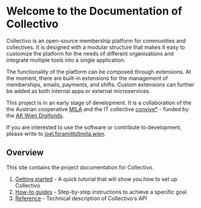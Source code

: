 # Welcome to the Documentation of Collectivo

Collectivo is an open-source membership platform for communities and collectives.
It is designed with a modular structure that makes it easy to customize
the platform for the needs of different organisations and integrate
multiple tools into a single application.

The functionality of the platform can be composed through extensions.
At the moment, there are built-in extensions for the management of memberships, emails,
payments, and shifts. Custom extensions can further be added as both internal apps
or external microservices.

This project is in an early stage of development. It is a collaboration of the
the Austrian cooperative [MILA](https://mila.wien/) and the IT collective
[convive\*](http://convive.io/) - funded by the
[AK Wien Digifonds](https://wien.arbeiterkammer.at/digifonds).

If you are interested to use the software or contribute to development,
please write to [joel.foramitti@mila.wien](mailto:joel.foramitti@mila.wien).

## Overview

This site contains the project documentation for Collectivo.

1. [Getting started](getting_started.md) - A quick tutorial that will show you how to set up Collectivo
2. [How-to guides](how_to_guides.md) - Step-by-step instructions to achieve a specific goal
3. [Reference](reference.md) - Technical description of Collectivo's API
